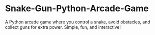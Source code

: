 # Snake-Gun-Python-Arcade-Game
A Python arcade game where you control a snake, avoid obstacles, and collect guns for extra power. Simple, fun, and interactive!
